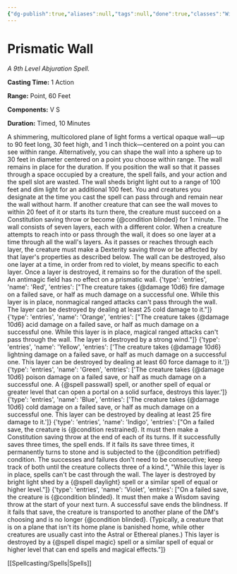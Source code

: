 ```yaml
---
{"dg-publish":true,"aliases":null,"tags":null,"done":true,"classes":"Wizard,","spellLevel":9,"school":"Abjuration","source":"PHB","permalink":"/spells/prismatic-wall/","dgHomeLink":false,"dgPassFrontmatter":true}
---
```


# Prismatic Wall
*A 9th Level Abjuration Spell.*

**Casting Time:** 1 Action

**Range:** Point, 60 Feet

**Components:** V S 

**Duration:** Timed, 10 Minutes

A shimmering, multicolored plane of light forms a vertical opaque wall—up to 90 feet long, 30 feet high, and 1 inch thick—centered on a point you can see within range. Alternatively, you can shape the wall into a sphere up to 30 feet in diameter centered on a point you choose within range. The wall remains in place for the duration. If you position the wall so that it passes through a space occupied by a creature, the spell fails, and your action and the spell slot are wasted.
The wall sheds bright light out to a range of 100 feet and dim light for an additional 100 feet. You and creatures you designate at the time you cast the spell can pass through and remain near the wall without harm. If another creature that can see the wall moves to within 20 feet of it or starts its turn there, the creature must succeed on a Constitution saving throw or become {@condition blinded} for 1 minute.
The wall consists of seven layers, each with a different color. When a creature attempts to reach into or pass through the wall, it does so one layer at a time through all the wall's layers. As it passes or reaches through each layer, the creature must make a Dexterity saving throw or be affected by that layer's properties as described below.
The wall can be destroyed, also one layer at a time, in order from red to violet, by means specific to each layer. Once a layer is destroyed, it remains so for the duration of the spell. An antimagic field has no effect on a prismatic wall.
{'type': 'entries', 'name': 'Red', 'entries': ["The creature takes {@damage 10d6} fire damage on a failed save, or half as much damage on a successful one. While this layer is in place, nonmagical ranged attacks can't pass through the wall. The layer can be destroyed by dealing at least 25 cold damage to it."]}
{'type': 'entries', 'name': 'Orange', 'entries': ["The creature takes {@damage 10d6} acid damage on a failed save, or half as much damage on a successful one. While this layer is in place, magical ranged attacks can't pass through the wall. The layer is destroyed by a strong wind."]}
{'type': 'entries', 'name': 'Yellow', 'entries': ['The creature takes {@damage 10d6} lightning damage on a failed save, or half as much damage on a successful one. This layer can be destroyed by dealing at least 60 force damage to it.']}
{'type': 'entries', 'name': 'Green', 'entries': ['The creature takes {@damage 10d6} poison damage on a failed save, or half as much damage on a successful one. A {@spell passwall} spell, or another spell of equal or greater level that can open a portal on a solid surface, destroys this layer.']}
{'type': 'entries', 'name': 'Blue', 'entries': ['The creature takes {@damage 10d6} cold damage on a failed save, or half as much damage on a successful one. This layer can be destroyed by dealing at least 25 fire damage to it.']}
{'type': 'entries', 'name': 'Indigo', 'entries': ["On a failed save, the creature is {@condition restrained}. It must then make a Constitution saving throw at the end of each of its turns. If it successfully saves three times, the spell ends. If it fails its save three times, it permanently turns to stone and is subjected to the {@condition petrified} condition. The successes and failures don't need to be consecutive; keep track of both until the creature collects three of a kind.", "While this layer is in place, spells can't be cast through the wall. The layer is destroyed by bright light shed by a {@spell daylight} spell or a similar spell of equal or higher level."]}
{'type': 'entries', 'name': 'Violet', 'entries': ["On a failed save, the creature is {@condition blinded}. It must then make a Wisdom saving throw at the start of your next turn. A successful save ends the blindness. If it fails that save, the creature is transported to another plane of the DM's choosing and is no longer {@condition blinded}. (Typically, a creature that is on a plane that isn't its home plane is banished home, while other creatures are usually cast into the Astral or Ethereal planes.) This layer is destroyed by a {@spell dispel magic} spell or a similar spell of equal or higher level that can end spells and magical effects."]}

[[Spellcasting/Spells|Spells]]